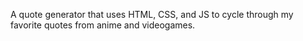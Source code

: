 A quote generator that uses HTML, CSS, and JS to cycle through my favorite quotes from anime and videogames.
